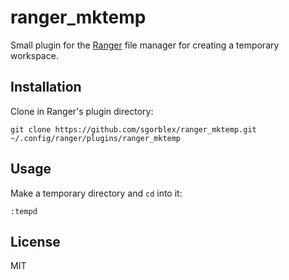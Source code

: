 # ranger_mktemp
Small plugin for the [Ranger](https://github.com/ranger/ranger) file manager for creating a temporary workspace.


## Installation
Clone in Ranger's plugin directory:
```
git clone https://github.com/sgorblex/ranger_mktemp.git ~/.config/ranger/plugins/ranger_mktemp
```


## Usage
Make a temporary directory and `cd` into it:
```
:tempd
```


## License
MIT
